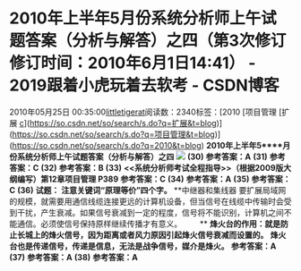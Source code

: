 # 2010年上半年5月份系统分析师上午试题答案（分析与解答）之四（第3次修订 修订时间：2010年6月1日14:41） - 2019跟着小虎玩着去软考 - CSDN博客
2010年05月25日 00:35:00[littletigerat](https://me.csdn.net/littletigerat)阅读数：2340标签：[2010																[项目管理																[扩展																[c](https://so.csdn.net/so/search/s.do?q=c&t=blog)](https://so.csdn.net/so/search/s.do?q=扩展&t=blog)](https://so.csdn.net/so/search/s.do?q=项目管理&t=blog)](https://so.csdn.net/so/search/s.do?q=2010&t=blog)
**2010****年上半年****5****月份系统分析师上午试题答案（分析与解答）之四**
**![](http://hi.csdn.net/attachment/201005/24/0_1274718847tpiR.gif)**
**(30)**
**参考答案：A**
**(31)**
**参考答案：C**
**(32)**
**参考答案：B**
**(33)**
**<<系统分析师考试全程指导>>（根据2009版大纲编写）第12章项目管理 P389**
**参考答案：C**
**(34)**
**参考答案：A**
**(35)**
**参考答案：C**
**(36)**
**试题：**
**注意关键词“原理等价”四个字。**
**中继器和集线器 要扩展局域网的规模，就需要用通信线缆连接更远的计算机设备，但当信号在线缆中传输时会受到干扰，产生衰减。如果信号衰减到一定的程度，信号将不能识别，计算机之间不能通信。必须使信号保持原样继续传播才有意义。 　　**
**烽火台的作用：就是防止长城上的烽火信号，因为距离或者风力原因引起烽火信号衰减而设置的。**
**烽火台也是传递信号，传递是信息，无法是战争信号，媒介是烽火。**
**参考答案：A**
**(37)**
**参考答案：A**
**(38)**
**参考答案：A**
